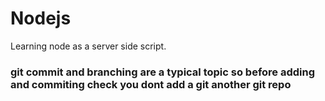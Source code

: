 # Nodejs
Learning node as a server side script.


### git commit and branching are a typical topic so before adding and commiting check you dont add a git another git repo
